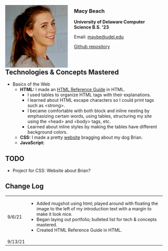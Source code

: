 
<img src="mugshot.jpeg"
     alt="Macy Beach mugshot"
     style="float: left; margin-right: 20px; width:200px;" />

### Macy Beach

**University of Delaware Computer Science B.S. '23**

Email: <maybe@udel.edu>

[Github repository](https://github.com/maybeep/maybeep.github.io.git) 

<br>

## Technologies &amp; Concepts Mastered

- Basics of the Web
    - **HTML:** I made an [HTML Reference Guide](html_site.html) in HTML. 
        - I used tables to organize HTML tags with their explanations. 
        - I learned about HTML escape characters so I could print tags such as &lt;strong&gt;. 
        - I became comfortable with both block and inline nesting by emphasizing certain words, using tables, structuring my site using the &lt;head&gt; and &lt;body&gt; tags, etc.
        - Learned about inline styles by making the tables have different background colors.
    - **CSS:** I made a pretty [website](brian_css.html) bragging about my dog Brian.
    - **JavaScript:** 

## TODO
- Project for CSS: Website about Brian?

## Change Log

<table>
    <tr>
        <td> 9/6/21 </td>
        <td>
            <ul>
                <li> Added mugshot using html; played around with floating the image to the left of my introduction text with a margin to make it look nice. </li>
                <li> Began laying out portfolio; bulleted list for tech & concepts mastered. </li>
                <li> Created HTML Reference Guide in HTML. </li>
            </ul>
        </td>
    </tr>
    <tr>
        <td> 9/13/21 </td>
        <td> </td>
    </tr>
</table>
